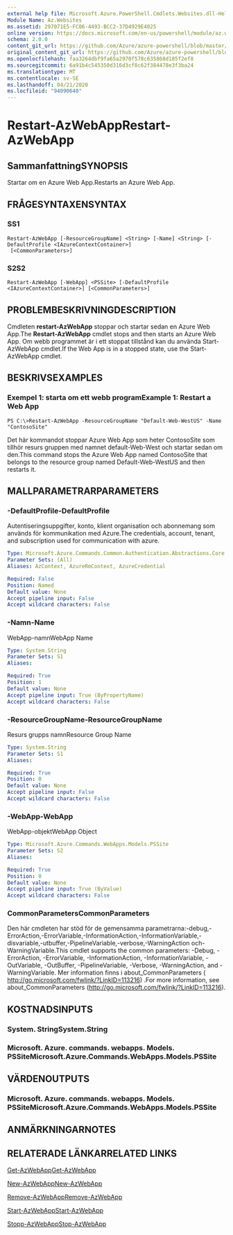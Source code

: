 ```yaml
---
external help file: Microsoft.Azure.PowerShell.Cmdlets.Websites.dll-Help.xml
Module Name: Az.Websites
ms.assetid: 297071E5-FC06-4493-BCC2-37D4929E4025
online version: https://docs.microsoft.com/en-us/powershell/module/az.websites/restart-azwebapp
schema: 2.0.0
content_git_url: https://github.com/Azure/azure-powershell/blob/master/src/Websites/Websites/help/Restart-AzWebApp.md
original_content_git_url: https://github.com/Azure/azure-powershell/blob/master/src/Websites/Websites/help/Restart-AzWebApp.md
ms.openlocfilehash: faa3264dbf9fa65a2970f578c635868d185f2ef8
ms.sourcegitcommit: 6a91b4c545350d316d3cf8c62f384478e3f3ba24
ms.translationtype: MT
ms.contentlocale: sv-SE
ms.lasthandoff: 04/21/2020
ms.locfileid: "94090640"
---
```

# <span data-ttu-id="69881-101">Restart-AzWebApp</span><span class="sxs-lookup"><span data-stu-id="69881-101">Restart-AzWebApp</span></span>

## <span data-ttu-id="69881-102">Sammanfattning</span><span class="sxs-lookup"><span data-stu-id="69881-102">SYNOPSIS</span></span>
<span data-ttu-id="69881-103">Startar om en Azure Web App.</span><span class="sxs-lookup"><span data-stu-id="69881-103">Restarts an Azure Web App.</span></span>

## <span data-ttu-id="69881-104">FRÅGESYNTAXEN</span><span class="sxs-lookup"><span data-stu-id="69881-104">SYNTAX</span></span>

### <span data-ttu-id="69881-105">S</span><span class="sxs-lookup"><span data-stu-id="69881-105">S1</span></span>
```
Restart-AzWebApp [-ResourceGroupName] <String> [-Name] <String> [-DefaultProfile <IAzureContextContainer>]
 [<CommonParameters>]
```

### <span data-ttu-id="69881-106">S2</span><span class="sxs-lookup"><span data-stu-id="69881-106">S2</span></span>
```
Restart-AzWebApp [-WebApp] <PSSite> [-DefaultProfile <IAzureContextContainer>] [<CommonParameters>]
```

## <span data-ttu-id="69881-107">PROBLEMBESKRIVNING</span><span class="sxs-lookup"><span data-stu-id="69881-107">DESCRIPTION</span></span>
<span data-ttu-id="69881-108">Cmdleten **restart-AzWebApp** stoppar och startar sedan en Azure Web App.</span><span class="sxs-lookup"><span data-stu-id="69881-108">The **Restart-AzWebApp** cmdlet stops and then starts an Azure Web App.</span></span>
<span data-ttu-id="69881-109">Om webb programmet är i ett stoppat tillstånd kan du använda Start-AzWebApp cmdlet.</span><span class="sxs-lookup"><span data-stu-id="69881-109">If the Web App is in a stopped state, use the Start-AzWebApp cmdlet.</span></span>

## <span data-ttu-id="69881-110">BESKRIVS</span><span class="sxs-lookup"><span data-stu-id="69881-110">EXAMPLES</span></span>

### <span data-ttu-id="69881-111">Exempel 1: starta om ett webb program</span><span class="sxs-lookup"><span data-stu-id="69881-111">Example 1: Restart a Web App</span></span>
```
PS C:\>Restart-AzWebApp -ResourceGroupName "Default-Web-WestUS" -Name "ContosoSite"
```

<span data-ttu-id="69881-112">Det här kommandot stoppar Azure Web App som heter ContosoSite som tillhör resurs gruppen med namnet default-Web-West och startar sedan om den.</span><span class="sxs-lookup"><span data-stu-id="69881-112">This command stops the Azure Web App named ContosoSite that belongs to the resource group named Default-Web-WestUS and then restarts it.</span></span>

## <span data-ttu-id="69881-113">MALLPARAMETRAR</span><span class="sxs-lookup"><span data-stu-id="69881-113">PARAMETERS</span></span>

### <span data-ttu-id="69881-114">-DefaultProfile</span><span class="sxs-lookup"><span data-stu-id="69881-114">-DefaultProfile</span></span>
<span data-ttu-id="69881-115">Autentiseringsuppgifter, konto, klient organisation och abonnemang som används för kommunikation med Azure.</span><span class="sxs-lookup"><span data-stu-id="69881-115">The credentials, account, tenant, and subscription used for communication with azure.</span></span>

```yaml
Type: Microsoft.Azure.Commands.Common.Authentication.Abstractions.Core.IAzureContextContainer
Parameter Sets: (All)
Aliases: AzContext, AzureRmContext, AzureCredential

Required: False
Position: Named
Default value: None
Accept pipeline input: False
Accept wildcard characters: False
```

### <span data-ttu-id="69881-116">-Namn</span><span class="sxs-lookup"><span data-stu-id="69881-116">-Name</span></span>
<span data-ttu-id="69881-117">WebApp-namn</span><span class="sxs-lookup"><span data-stu-id="69881-117">WebApp Name</span></span>

```yaml
Type: System.String
Parameter Sets: S1
Aliases:

Required: True
Position: 1
Default value: None
Accept pipeline input: True (ByPropertyName)
Accept wildcard characters: False
```

### <span data-ttu-id="69881-118">-ResourceGroupName</span><span class="sxs-lookup"><span data-stu-id="69881-118">-ResourceGroupName</span></span>
<span data-ttu-id="69881-119">Resurs grupps namn</span><span class="sxs-lookup"><span data-stu-id="69881-119">Resource Group Name</span></span>

```yaml
Type: System.String
Parameter Sets: S1
Aliases:

Required: True
Position: 0
Default value: None
Accept pipeline input: False
Accept wildcard characters: False
```

### <span data-ttu-id="69881-120">-WebApp</span><span class="sxs-lookup"><span data-stu-id="69881-120">-WebApp</span></span>
<span data-ttu-id="69881-121">WebApp-objekt</span><span class="sxs-lookup"><span data-stu-id="69881-121">WebApp Object</span></span>

```yaml
Type: Microsoft.Azure.Commands.WebApps.Models.PSSite
Parameter Sets: S2
Aliases:

Required: True
Position: 0
Default value: None
Accept pipeline input: True (ByValue)
Accept wildcard characters: False
```

### <span data-ttu-id="69881-122">CommonParameters</span><span class="sxs-lookup"><span data-stu-id="69881-122">CommonParameters</span></span>
<span data-ttu-id="69881-123">Den här cmdleten har stöd för de gemensamma parametrarna:-debug,-ErrorAction,-ErrorVariable,-InformationAction,-InformationVariable,-disvariable,-utbuffer,-PipelineVariable,-verbose,-WarningAction och-WarningVariable.</span><span class="sxs-lookup"><span data-stu-id="69881-123">This cmdlet supports the common parameters: -Debug, -ErrorAction, -ErrorVariable, -InformationAction, -InformationVariable, -OutVariable, -OutBuffer, -PipelineVariable, -Verbose, -WarningAction, and -WarningVariable.</span></span> <span data-ttu-id="69881-124">Mer information finns i about_CommonParameters ( http://go.microsoft.com/fwlink/?LinkID=113216) .</span><span class="sxs-lookup"><span data-stu-id="69881-124">For more information, see about_CommonParameters (http://go.microsoft.com/fwlink/?LinkID=113216).</span></span>

## <span data-ttu-id="69881-125">KOSTNADS</span><span class="sxs-lookup"><span data-stu-id="69881-125">INPUTS</span></span>

### <span data-ttu-id="69881-126">System. String</span><span class="sxs-lookup"><span data-stu-id="69881-126">System.String</span></span>

### <span data-ttu-id="69881-127">Microsoft. Azure. commands. webapps. Models. PSSite</span><span class="sxs-lookup"><span data-stu-id="69881-127">Microsoft.Azure.Commands.WebApps.Models.PSSite</span></span>

## <span data-ttu-id="69881-128">VÄRDEN</span><span class="sxs-lookup"><span data-stu-id="69881-128">OUTPUTS</span></span>

### <span data-ttu-id="69881-129">Microsoft. Azure. commands. webapps. Models. PSSite</span><span class="sxs-lookup"><span data-stu-id="69881-129">Microsoft.Azure.Commands.WebApps.Models.PSSite</span></span>

## <span data-ttu-id="69881-130">ANMÄRKNINGAR</span><span class="sxs-lookup"><span data-stu-id="69881-130">NOTES</span></span>

## <span data-ttu-id="69881-131">RELATERADE LÄNKAR</span><span class="sxs-lookup"><span data-stu-id="69881-131">RELATED LINKS</span></span>

[<span data-ttu-id="69881-132">Get-AzWebApp</span><span class="sxs-lookup"><span data-stu-id="69881-132">Get-AzWebApp</span></span>](./Get-AzWebApp.md)

[<span data-ttu-id="69881-133">New-AzWebApp</span><span class="sxs-lookup"><span data-stu-id="69881-133">New-AzWebApp</span></span>](./New-AzWebApp.md)

[<span data-ttu-id="69881-134">Remove-AzWebApp</span><span class="sxs-lookup"><span data-stu-id="69881-134">Remove-AzWebApp</span></span>](./Remove-AzWebApp.md)

[<span data-ttu-id="69881-135">Start-AzWebApp</span><span class="sxs-lookup"><span data-stu-id="69881-135">Start-AzWebApp</span></span>](./Start-AzWebApp.md)

[<span data-ttu-id="69881-136">Stopp-AzWebApp</span><span class="sxs-lookup"><span data-stu-id="69881-136">Stop-AzWebApp</span></span>](./Stop-AzWebApp.md)



